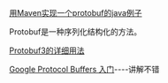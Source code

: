 [用Maven实现一个protobuf的java例子](http://www.importnew.com/28737.html)

Protobuf是一种序列化结构化的方法。

[Protobuf3的详细用法](https://www.cnblogs.com/tohxyblog/p/8974763.html)

[Google Protocol Buffers 入门](https://www.cnblogs.com/shitouer/archive/2013/04/10/google-protocol-buffers-tutorial.html)----讲解不错